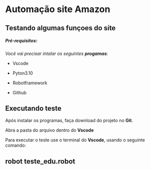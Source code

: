# Automação site Amazon 

## Testando algumas funçoes do site

##### Pré-requisitos:

*Vocẽ vai precisar intalar os seguintes __progamas__*:

*  Vscode

*  Pyton3.10

*  Robotframework

*  Github

## Executando teste

Após instalar os programas, faça download do projeto no **Git**.

Abra a pasta do arquivo dentro do **Vscode** 

Para executar o teste use o terminal do **Vscode**, usando o seguinte comando:

## **robot teste_edu.robot**